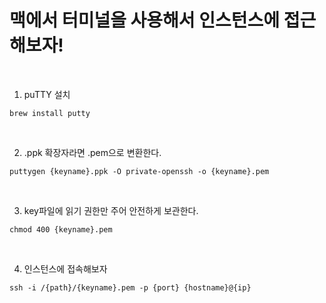 # 맥에서 터미널을 사용해서 인스턴스에 접근해보자!

<br/>

1. puTTY 설치
```
brew install putty
```

<br/>

2. .ppk 확장자라면 .pem으로 변환한다.
```
puttygen {keyname}.ppk -O private-openssh -o {keyname}.pem
```

<br/>

3. key파일에 읽기 권한만 주어 안전하게 보관한다.
```
chmod 400 {keyname}.pem
```

<br/>

4. 인스턴스에 접속해보자
```
ssh -i /{path}/{keyname}.pem -p {port} {hostname}@{ip}
```
